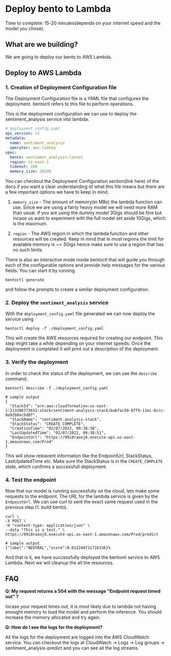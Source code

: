 # Deploy bento to Lambda

Time to complete: 15-20 minutes(depends on your internet speed and the model
you chose).


## What are we building?

We are going to deploy our bento to AWS Lambda.


## Deploy to AWS Lambda 

### 1. Creation of Deployment Configuration file
 
The Deployment Configuration file is a YAML file that configures the
deployment. bentoctl refers to this file to perform operations.

This is the deployment configuration we can use to deploy the sentiment_analysis
service into lambda.
```yaml
# deployment_config.yaml
api_version: v1
metadata:
  name: sentiment_analysis
  operator: aws-lambda
spec:
  bento: sentiment_analysis:latest
  region: us-east-1
  timeout: 180
  memory_size: 10240

```

You can checkout the Deployment Configuration section(link here) of the docs if
you want a clear understanding of what this file means but there are a few important
options we have to keep in mind.

1. `memory_size` - The amount of memory(in MBs) the lambda function can use.
   Since we are using a fairly heavy model we will need more RAM than usual. If
   you are using the dummy model 3Gigs should be fine but incase us want to
   experiment with the full model set aside 10Gigs, which is the maximum.

2. `region` - The AWS region in which the lambda function and other resources
   will be created. Keep in mind that in most regions the limit for available
   memory is ~= 3Gigs hence make sure to use a region that has no such limits

There is also an interactive mode inside bentoctl that will guide you through each
of the configurable options and provide help messages for the various fields.
You can start it by running
```
bentoctl generate
```
and follow the prompts to create a similar deployment configuration. 

### 2. Deploy the `sentiment_analysis` service

With the `deployment_config.yaml` file generated we can now deploy the service 
using 
```
bentoctl deploy -f ./deployment_config.yaml
```
This will create the AWS resources required for creating our endpoint. This
step might take a while depending on your internet speeds. Once the deployment
is completed it will print out a description of the deployment.

### 3. Verify the deployment

In order to check the status of the deployment, we can use the `describe` command.
```
bentoctl describe -f ./deployment_config.yaml

# sample output
{
  "StackId": "arn:aws:cloudformation:us-east-1:213386773652:stack/sentiment-analysis-stack/ba6fac50-87f9-11ec-8ccc-0e92b8ecbd8f",
  "StackName": "sentiment-analysis-stack",
  "StackStatus": "CREATE_COMPLETE",
  "CreationTime": "02/07/2022, 09:38:38",
  "LastUpdatedTime": "02/07/2022, 09:38:51",
  "EndpointUrl": "https://99i8raooj6.execute-api.us-east-1.amazonaws.com/Prod"
}
```
This will show releavent information like the EndpointUrl, StackStatus,
LastUpdatedTime etc. Make sure the StackStatus is in the `CREATE_COMPLETE`
state, which confirms a successfull deployment.


### 4. Test the endpoint

Now that our model is running successfully on the cloud, lets make some
requests to the endpoint. The URL for the lambda service is given by the `EndpointUrl`.
We can use curl to sent the exact same request used in the previous step (1. build bento).
```
curl \
-X POST \
-H "content-type: application/json" \
--data "This is a test." \
https://99i8raooj6.execute-api.us-east-1.amazonaws.com/Prod/predict

# sample output
{"label":"NEUTRAL","score":0.612240731716156}% 
```

And that is it, we have successfully deployed the bentoml service to AWS Lambda. Next we will
cleanup the all the resources.


## FAQ

**Q: My request returns a 504 with the message "Endpoint request timed out" ?**

Incase your request times out, it is most likely due to lambda not having enought
memory to load the model and perform the inference. You should increase the 
memory allocated and try again.


**Q: How do I see the logs for the deployment?**

All the logs for the deployment are logged into the AWS CloudWatch service. You
can checkout the logs at CloudWatch -> Logs -> Log groups ->
sentiment_analysis-predict and you can see all the log streams.
